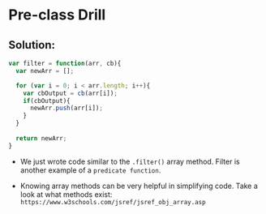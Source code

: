 # Pre-class Drill

## Solution:

```js
var filter = function(arr, cb){
  var newArr = [];

  for (var i = 0; i < arr.length; i++){
    var cbOutput = cb(arr[i]);
    if(cbOutput){
      newArr.push(arr[i]);
    }
  }
  
  return newArr;
}
```

* We just wrote code similar to the `.filter()` array method.  Filter is another example of a `predicate function`.


* Knowing array methods can be very helpful in simplifying code.  Take a look at what methods exist:  `https://www.w3schools.com/jsref/jsref_obj_array.asp`
